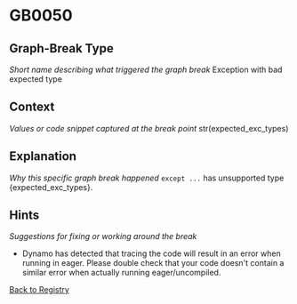 # GB0050

## Graph-Break Type
*Short name describing what triggered the graph break*
Exception with bad expected type

## Context
*Values or code snippet captured at the break point*
str(expected_exc_types)

## Explanation
*Why this specific graph break happened*
`except ...` has unsupported type {expected_exc_types}.

## Hints
*Suggestions for fixing or working around the break*
- Dynamo has detected that tracing the code will result in an error when running in eager. Please double check that your code doesn't contain a similar error when actually running eager/uncompiled.



[Back to Registry](../index.md)
